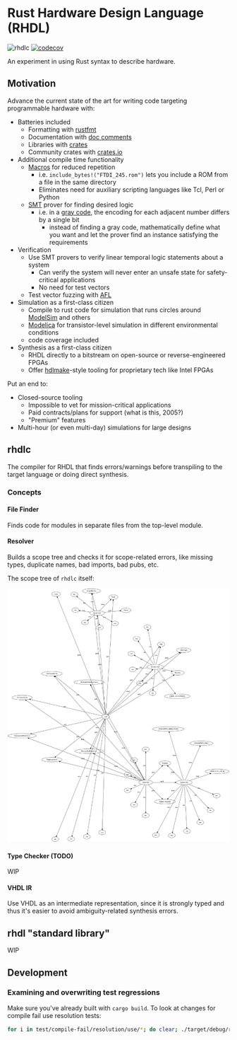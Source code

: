 # Rust Hardware Design Language (RHDL)

![rhdlc](https://github.com/rhdl/rhdlc/workflows/rhdlc/badge.svg) [![codecov](https://codecov.io/gh/rhdl/rhdlc/branch/master/graph/badge.svg)](https://codecov.io/gh/rhdl/rhdlc)

An experiment in using Rust syntax to describe hardware.

## Motivation

Advance the current state of the art for writing code targeting programmable hardware with:

* Batteries included
   * Formatting with [rustfmt](https://github.com/rust-lang/rustfmt)
   * Documentation with [doc comments](https://doc.rust-lang.org/stable/rust-by-example/meta/doc.html)
   * Libraries with [crates](https://doc.rust-lang.org/book/ch07-01-packages-and-crates.html)
   * Community crates with [crates.io](https://crates.io/)
* Additional compile time functionality
    * [Macros](https://doc.rust-lang.org/rust-by-example/macros.html) for reduced repetition
        * i.e. `include_bytes!("FTDI_245.rom")` lets you include a ROM from a file in the same directory
        * Eliminates need for auxiliary scripting languages like Tcl, Perl or Python
    * [SMT](https://en.wikipedia.org/wiki/Satisfiability_modulo_theories) prover for finding desired logic
        * i.e. in a [gray code](https://en.wikipedia.org/wiki/Gray_code), the encoding for each adjacent number differs by a single bit
            * instead of finding a gray code, mathematically define what you want and let the prover find an instance satisfying the requirements
* Verification
    * Use SMT provers to verify linear temporal logic statements about a system
         * Can verify the system will never enter an unsafe state for safety-critical applications
         * No need for test vectors
    * Test vector fuzzing with [AFL](https://github.com/rust-fuzz/afl.rs)
* Simulation as a first-class citizen
    * Compile to rust code for simulation that runs circles around [ModelSim](https://en.wikipedia.org/wiki/ModelSim) and others
    * [Modelica](https://en.wikipedia.org/wiki/Modelica) for transistor-level simulation in different environmental conditions
    * code coverage included
* Synthesis as a first-class citizen
    * RHDL directly to a bitstream on open-source or reverse-engineered FPGAs
    * Offer [hdlmake](https://ohwr.org/projects/hdl-make)-style tooling for proprietary tech like Intel FPGAs


Put an end to:

* Closed-source tooling
    * Impossible to vet for mission-critical applications
    * Paid contracts/plans for support (what is this, 2005?)
    * "Premium" features
* Multi-hour (or even multi-day) simulations for large designs

## rhdlc

The compiler for RHDL that finds errors/warnings before transpiling to the target language or doing direct synthesis.

### Concepts

#### File Finder

Finds code for modules in separate files from the top-level module.

#### Resolver

Builds a scope tree and checks it for scope-related errors, like missing types, duplicate names, bad imports, bad pubs, etc.

The scope tree of `rhdlc` itself:

![Scope tree](scope.svg)

#### Type Checker (TODO)

WIP

#### VHDL IR

Use VHDL as an intermediate representation, since it is strongly typed and thus it's easier to avoid ambiguity-related synthesis errors.

## rhdl "standard library"

WIP

## Development

### Examining and overwriting test regressions

Make sure you've already built with `cargo build`. To look at changes for compile fail use resolution tests:

```bash
for i in test/compile-fail/resolution/use/*; do clear; ./target/debug/rhdlc ./$i/*.rhdl 2>&1 | diff -wrt --color=auto $i/expected.txt -; echo $i; read proceed; [ "$proceed" == "y" ] && ./target/debug/rhdlc ./$i/*.rhdl 2>$i/expected.txt; done
```
